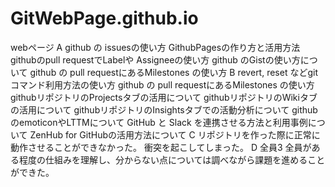 # GitWebPage.github.io
webページ
A  github の issuesの使い方
   GithubPagesの作り方と活用方法
   githubのpull requestでLabelや Assigneeの使い方
   github のGistの使い方について
   github の pull requestにあるMilestones の使い方 
B  revert, reset などgitコマンド利用方法の使い方
   github の pull requestにあるMilestones の使い方 
   githubリポジトリのProjectsタブの活用について
   githubリポジトリのWikiタブの活用について
   githubリポジトリのInsightsタブでの活動分析について
   github のemoticonやLTTMについて
   GitHub と Slack を連携させる方法と利用事例について
   ZenHub for GitHubの活用方法について
C  リポジトリを作った際に正常に動作させることができなかった。
   衝突を起こしてしまった。
D  全員3
   全員がある程度の仕組みを理解し、分からない点については調べながら課題を進めることができた。
